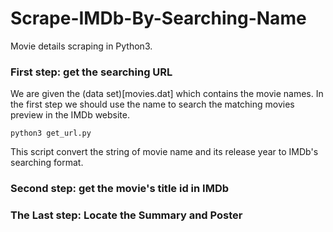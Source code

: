 # Scrape-IMDb-By-Searching-Name
Movie details scraping in Python3.

### First step: get the searching URL
We are given the (data set)[movies.dat] which contains the movie names. In the first step we should use the name to search the matching movies preview in the IMDb website.
```
python3 get_url.py
```
This script convert the string of movie name and its release year to IMDb's searching format.

### Second step: get the movie's title id in IMDb
### The Last step: Locate the Summary and Poster
